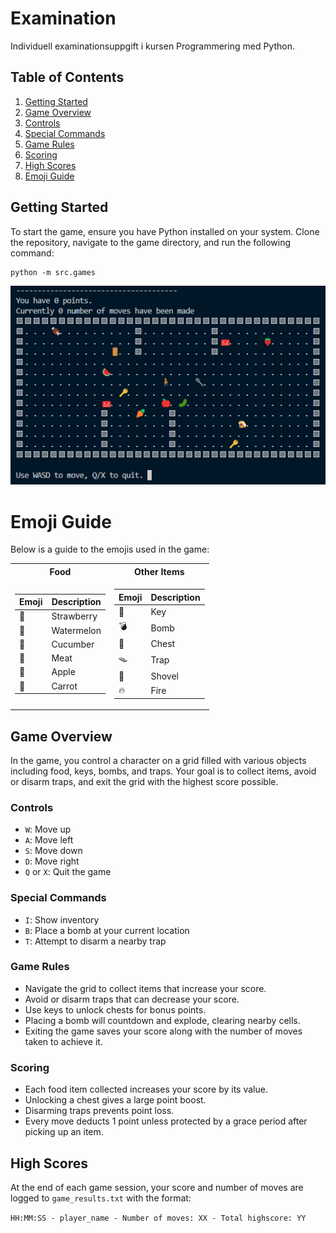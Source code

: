 # Examination

Individuell examinationsuppgift i kursen Programmering med Python.

## Table of Contents

1. [Getting Started](#getting-started)
2. [Game Overview](#game-overview)
3. [Controls](#controls)
4. [Special Commands](#special-commands)
5. [Game Rules](#game-rules)
6. [Scoring](#scoring)
7. [High Scores](#high-scores)
8. [Emoji Guide](#emoji-guide)

## Getting Started

To start the game, ensure you have Python installed on your system. Clone the repository, navigate to the game directory, and run the following command:

```commandline
python -m src.games
```

 <img src="/images/game_grid.png"/>
 
 # Emoji Guide

Below is a guide to the emojis used in the game:
<table>
<tr><th>Food </th><th>Other Items</th></tr>
<tr><td>

| Emoji | Description |
|-------|-------------|
| 🍓 | Strawberry |
| 🍉 | Watermelon |
| 🥒 | Cucumber |
| 🍖 | Meat |
| 🍎 | Apple |
| 🥕 | Carrot |

</td><td>

| Emoji | Description |
|-------|-------------|
| 🔑 | Key |
| 💣 | Bomb |
| 🧰 | Chest |
| 🪤 | Trap |
| 🥄 | Shovel | 
| 🔥 | Fire |

</td></tr> </table>

Game Overview
-------------

In the game, you control a character on a grid filled with various objects including food, keys, bombs, and traps. Your goal is to collect items, avoid or disarm traps, and exit the grid with the highest score possible.

### Controls

-   `W`: Move up
-   `A`: Move left
-   `S`: Move down
-   `D`: Move right
-   `Q` or `X`: Quit the game

### Special Commands

-   `I`: Show inventory
-   `B`: Place a bomb at your current location
-   `T`: Attempt to disarm a nearby trap

### Game Rules

-   Navigate the grid to collect items that increase your score.
-   Avoid or disarm traps that can decrease your score.
-   Use keys to unlock chests for bonus points.
-   Placing a bomb will countdown and explode, clearing nearby cells.
-   Exiting the game saves your score along with the number of moves taken to achieve it.

### Scoring

-   Each food item collected increases your score by its value.
-   Unlocking a chest gives a large point boost.
-   Disarming traps prevents point loss.
-   Every move deducts 1 point unless protected by a grace period after picking up an item.

High Scores
-----------

At the end of each game session, your score and number of moves are logged to `game_results.txt` with the format:

`HH:MM:SS - player_name - Number of moves: XX - Total highscore: YY`

